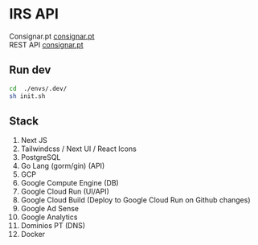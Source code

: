 # IRS API

Consignar.pt [consignar.pt](https://consignar.pt/)  
REST API [consignar.pt](https://rest.consignar.pt/)  


## Run dev

```bash
cd  ./envs/.dev/
sh init.sh
```

## Stack

1. Next JS
2. Tailwindcss / Next UI / React Icons
3. PostgreSQL
4. Go Lang (gorm/gin) (API)
5. GCP
6. Google Compute Engine (DB)
7. Google Cloud Run (UI/API)
8. Google Cloud Build (Deploy to Google Cloud Run on Github changes)
9. Google Ad Sense
10. Google Analytics
11. Dominios PT (DNS)
12. Docker 
